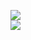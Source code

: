 [![](https://img.shields.io/badge/Made%20With-Github%20Spray-lightgrey.svg?style=for-the-badge&logo=github)](https://github.com/Annihil/github-spray#13852)  
[![](https://i.imgur.com/2DrTn0Z.gif)](https://github.com/Annihil/github-spray)